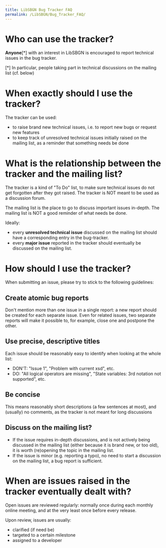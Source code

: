 ```yaml
---
title: LibSBGN Bug Tracker FAQ
permalink: /LibSBGN/Bug_Tracker_FAQ/
---
```


Who can use the tracker?
========================

**Anyone**\[\*\] with an interest in LibSBGN is encouraged to report technical issues in the bug tracker.

\[\*\] In particular, people taking part in technical discussions on the mailing list (cf. below)

When exactly should I use the tracker?
======================================

The tracker can be used:

-   to raise brand new technical issues, i.e. to report new bugs or request new features
-   to keep track of unresolved technical issues initially raised on the mailing list, as a reminder that something needs be done

What is the relationship between the tracker and the mailing list?
==================================================================

The tracker is a kind of "To Do" list, to make sure technical issues do not get forgotten after they got raised.
The tracker is NOT meant to be used as a discussion forum.

The mailing list is the place to go to discuss important issues in-depth.
The mailing list is NOT a good reminder of what needs be done.

Ideally:

-   every **unresolved technical issue** discussed on the mailing list should have a corresponding entry in the bug-tracker.
-   every **major issue** reported in the tracker should eventually be discussed on the mailing list.

How should I use the tracker?
=============================

When submitting an issue, please try to stick to the following guidelines:

Create atomic bug reports
-------------------------

Don't mention more than one issue in a single report: a new report should be created for each separate issue. Even for related issues, two separate reports will make it possible to, for example, close one and postpone the other.

Use precise, descriptive titles
-------------------------------

Each issue should be reasonably easy to identify when looking at the whole list:

-   DON'T: "Issue 1", "Problem with current xsd", etc.
-   DO: "All logical operators are missing", "State variables: 3rd notation not supported", etc.

Be concise
----------

This means reasonably short descriptions (a few sentences at most), and (usually) no comments, as the tracker is not meant for long discussions

Discuss on the mailing list?
----------------------------

-   If the issue requires in-depth discussions, and is not actively being discussed in the mailing list (either because it is brand new, or too old), it is worth (re)opening the topic in the mailing list.
-   If the issue is minor (e.g. reporting a typo), no need to start a discussion on the mailing list, a bug report is sufficient.

When are issues raised in the tracker eventually dealt with?
============================================================

Open issues are reviewed regularly: normally once during each monthly online meeting, and at the very least once before every release.

Upon review, issues are usually:

-   clarified (if need be)
-   targeted to a certain milestone
-   assigned to a developer
